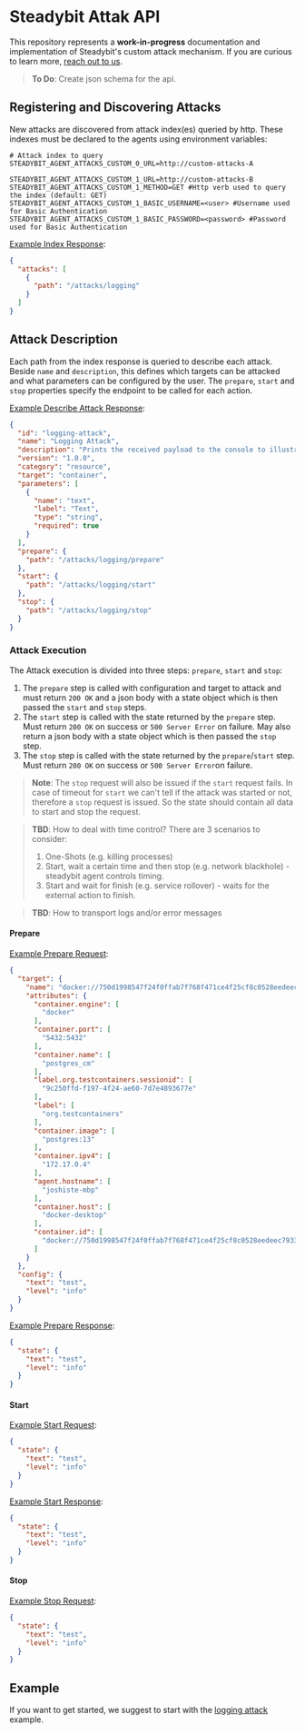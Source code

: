 # Steadybit Attak API

This repository represents a **work-in-progress** documentation and implementation
of Steadybit's custom attack mechanism. If you are curious to learn more,
[reach out to us](https://www.steadybit.com/contact).

> **To Do**: Create json schema for the api.

## Registering and Discovering Attacks

New attacks are discovered from attack index(es) queried by http.
These indexes must be declared to the agents using environment variables:

```shell
# Attack index to query
STEADYBIT_AGENT_ATTACKS_CUSTOM_0_URL=http://custom-attacks-A

STEADYBIT_AGENT_ATTACKS_CUSTOM_1_URL=http://custom-attacks-B
STEADYBIT_AGENT_ATTACKS_CUSTOM_1_METHOD=GET #Http verb used to query the index (default: GET)
STEADYBIT_AGENT_ATTACKS_CUSTOM_1_BASIC_USERNAME=<user> #Username used for Basic Authentication  
STEADYBIT_AGENT_ATTACKS_CUSTOM_1_BASIC_PASSWORD=<password> #Password used for Basic Authentication
```

[Example Index Response](./typescript-api/api.d.ts#L11):

```json
{
  "attacks": [
    {
      "path": "/attacks/logging"
    }
  ]
}
```

## Attack Description

Each path from the index response is queried to describe each attack.
Beside `name` and `description`, this defines which targets can be attacked and what parameters can be configured by the user.
The `prepare`, `start` and `stop` properties specify the endpoint to be called for each action.

[Example Describe Attack Response](./typescript-api/api.d.ts#L15):

```json
{
  "id": "logging-attack",
  "name": "Logging Attack",
  "description": "Prints the received payload to the console to illustrate the custom attack API.",
  "version": "1.0.0",
  "category": "resource",
  "target": "container",
  "parameters": [
    {
      "name": "text",
      "label": "Text",
      "type": "string",
      "required": true
    }
  ],
  "prepare": {
    "path": "/attacks/logging/prepare"
  },
  "start": {
    "path": "/attacks/logging/start"
  },
  "stop": {
    "path": "/attacks/logging/stop"
  }
}
```

### Attack Execution

The Attack execution is divided into three steps: `prepare`, `start` and `stop`:

1) The `prepare` step is called with configuration and target to attack and must return `200 OK` and a json body with a state object which is then passed the `start` and `stop` steps.
2) The `start` step is called with the state returned by the `prepare` step. Must return `200 OK` on success or `500 Server Error` on failure. May also return a json body with a state object which is then passed the `stop` step. 
3) The `stop` step is called with the state returned by the `prepare`/`start` step. Must return `200 OK` on success or `500 Server Error`on failure.

> **Note**: The `stop` request will also be issued if the `start` request fails. In case of timeout for `start` we can't tell if the attack was started or not, therefore a `stop` request is issued. So the state should contain all data to start and stop the request.

> **TBD**: How to deal with time control? There are 3 scenarios to consider:
> 1. One-Shots (e.g. killing processes)
> 2. Start, wait a certain time and then stop (e.g. network blackhole) - steadybit agent controls timing.
> 2. Start and wait for finish (e.g. service rollover) - waits for the external action to finish.

> **TBD**: How to transport logs and/or error messages

#### Prepare

[Example Prepare Request](./typescript-api/api.d.ts#L65):

```json
{
  "target": {
    "name": "docker://750d1998547f24f0ffab7f768f471ce4f25cf8c0528eedeec79338fdf88e29fb",
    "attributes": {
      "container.engine": [
        "docker"
      ],
      "container.port": [
        "5432:5432"
      ],
      "container.name": [
        "postgres_cm"
      ],
      "label.org.testcontainers.sessionid": [
        "9c250ffd-f197-4f24-ae60-7d7e4893677e"
      ],
      "label": [
        "org.testcontainers"
      ],
      "container.image": [
        "postgres:13"
      ],
      "container.ipv4": [
        "172.17.0.4"
      ],
      "agent.hostname": [
        "joshiste-mbp"
      ],
      "container.host": [
        "docker-desktop"
      ],
      "container.id": [
        "docker://750d1998547f24f0ffab7f768f471ce4f25cf8c0528eedeec79338fdf88e29fb"
      ]
    }
  },
  "config": {
    "text": "test",
    "level": "info"
  }
}

```

[Example Prepare Response](./typescript-api/api.d.ts#L73):

```json
{
  "state": {
    "text": "test",
    "level": "info"
  }
}
```

#### Start

[Example Start Request](./typescript-api/api.d.ts#L77):
```json
{
  "state": {
    "text": "test",
    "level": "info"
  }
}
```

[Example Start Response](./typescript-api/api.d.ts#L81):
```json
{
  "state": {
    "text": "test",
    "level": "info"
  }
}
```

#### Stop

[Example Stop Request](./typescript-api/api.d.ts#L85):
```json
{
  "state": {
    "text": "test",
    "level": "info"
  }
}
```



## Example

If you want to get started, we suggest to start with the [logging attack](https://github.com/steadybit/custom-attacks/tree/main/examples/nodejs-logging-attack) example.
